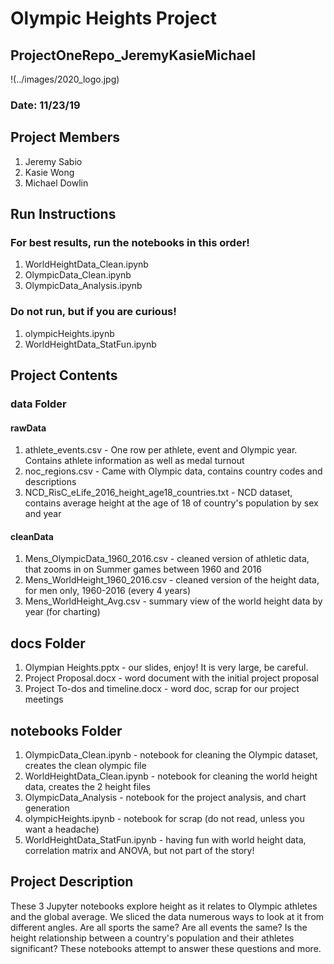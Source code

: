 # Olympic Heights Project
## ProjectOneRepo_JeremyKasieMichael
!(../images/2020_logo.jpg)

### Date: 11/23/19

## Project Members
1. Jeremy Sabio
2. Kasie Wong
3. Michael Dowlin

## Run Instructions
### For best results, run the notebooks in this order!
1. WorldHeightData_Clean.ipynb
2. OlympicData_Clean.ipynb
3. OlympicData_Analysis.ipynb

### Do not run, but if you are curious!
1. olympicHeights.ipynb
2. WorldHeightData_StatFun.ipynb

## Project Contents
### data Folder
#### rawData
1. athlete_events.csv - One row per athlete, event and Olympic year.  Contains athlete information as well as medal turnout
2. noc_regions.csv - Came with Olympic data, contains country codes and descriptions
3. NCD_RisC_eLife_2016_height_age18_countries.txt - NCD dataset, contains average height at the age of 18 of country's population by sex and year 

#### cleanData
1. Mens_OlympicData_1960_2016.csv - cleaned version of athletic data, that zooms in on Summer games between 1960 and 2016
2. Mens_WorldHeight_1960_2016.csv - cleaned version of the height data, for men only, 1960-2016 (every 4 years)
3. Mens_WorldHeight_Avg.csv - summary view of the world height data by year (for charting)

## docs Folder
1. Olympian Heights.pptx - our slides, enjoy!  It is very large, be careful.
2. Project Proposal.docx - word document with the initial project proposal
3. Project To-dos and timeline.docx - word doc, scrap for our project meetings

## notebooks Folder
1. OlympicData_Clean.ipynb - notebook for cleaning the Olympic dataset, creates the clean olympic file
2. WorldHeightData_Clean.ipynb - notebook for cleaning the world height data, creates the 2 height files
3. OlympicData_Analysis - notebook for the project analysis, and chart generation
4. olympicHeights.ipynb - notebook for scrap (do not read, unless you want a headache)
5. WorldHeightData_StatFun.ipynb - having fun with world height data, correlation matrix and ANOVA, but not part of the story!

## Project Description
These 3 Jupyter notebooks explore height as it relates to Olympic athletes and the global average.  We sliced the data numerous ways to look at it from different angles.  Are all sports the same?  Are all events the same?  Is the height relationship between a country's population and their athletes significant?  These notebooks attempt to answer these questions and more.  




